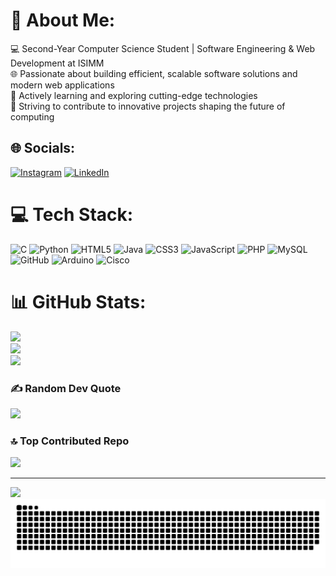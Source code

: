 # 💫 About Me:
💻 Second-Year Computer Science Student | Software Engineering & Web Development at ISIMM<br>🌐 Passionate about building efficient, scalable software solutions and modern web applications<br>📖 Actively learning and exploring cutting-edge technologies<br>🚀 Striving to contribute to innovative projects shaping the future of computing


## 🌐 Socials:
[![Instagram](https://img.shields.io/badge/Instagram-%23E4405F.svg?logo=Instagram&logoColor=white)](https://instagram.com/ms_coder) [![LinkedIn](https://img.shields.io/badge/LinkedIn-%230077B5.svg?logo=linkedin&logoColor=white)](https://linkedin.com/in/fitouri-abir) 

# 💻 Tech Stack:
![C](https://img.shields.io/badge/c-%2300599C.svg?style=for-the-badge&logo=c&logoColor=white) ![Python](https://img.shields.io/badge/python-3670A0?style=for-the-badge&logo=python&logoColor=ffdd54) ![HTML5](https://img.shields.io/badge/html5-%23E34F26.svg?style=for-the-badge&logo=html5&logoColor=white) ![Java](https://img.shields.io/badge/java-%23ED8B00.svg?style=for-the-badge&logo=openjdk&logoColor=white) ![CSS3](https://img.shields.io/badge/css3-%231572B6.svg?style=for-the-badge&logo=css3&logoColor=white) ![JavaScript](https://img.shields.io/badge/javascript-%23323330.svg?style=for-the-badge&logo=javascript&logoColor=%23F7DF1E) ![PHP](https://img.shields.io/badge/php-%23777BB4.svg?style=for-the-badge&logo=php&logoColor=white) ![MySQL](https://img.shields.io/badge/mysql-4479A1.svg?style=for-the-badge&logo=mysql&logoColor=white) ![GitHub](https://img.shields.io/badge/github-%23121011.svg?style=for-the-badge&logo=github&logoColor=white) ![Arduino](https://img.shields.io/badge/-Arduino-00979D?style=for-the-badge&logo=Arduino&logoColor=white) ![Cisco](https://img.shields.io/badge/cisco-%23049fd9.svg?style=for-the-badge&logo=cisco&logoColor=black)
# 📊 GitHub Stats:
![](https://github-readme-stats.vercel.app/api?username=fitouri-abir&theme=dark&hide_border=false&include_all_commits=false&count_private=false)<br/>
![](https://github-readme-streak-stats.herokuapp.com/?user=fitouri-abir&theme=dark&hide_border=false)<br/>
![](https://github-readme-stats.vercel.app/api/top-langs/?username=fitouri-abir&theme=dark&hide_border=false&include_all_commits=false&count_private=false&layout=compact)

### ✍️ Random Dev Quote
![](https://quotes-github-readme.vercel.app/api?type=horizontal&theme=radical)

### 🔝 Top Contributed Repo
![](https://github-contributor-stats.vercel.app/api?username=fitouri-abir&limit=5&theme=dark&combine_all_yearly_contributions=true)

---
[![](https://visitcount.itsvg.in/api?id=fitouri-abir&icon=0&color=0)](https://visitcount.itsvg.in)
<picture>
  <source media="(prefers-color-scheme: dark)" srcset="https://raw.githubusercontent.com/fitouri-abir/fitouri-abir/output/github-snake-dark.svg" />
  <source media="(prefers-color-scheme: light)" srcset="https://raw.githubusercontent.com/fitouri-abir/fitouri-abir/output/github-snake.svg" />
  <img alt="github-snake" src="https://raw.githubusercontent.com/fitouri-abir/fitouri-abir/output/github-snake.svg" />
</picture>
